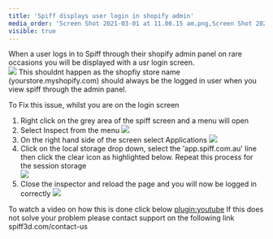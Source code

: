 ```yaml
---
title: 'Spiff displays user login in shopify admin'
media_order: 'Screen Shot 2021-03-01 at 11.06.15 am.png,Screen Shot 2021-03-01 at 11.16.19 am.png,Screen Shot 2021-03-01 at 11.21.13 am.png,Screen Shot 2021-03-01 at 11.23.48 am.png'
visible: true
---
```


When a user logs in to Spiff through their shopify admin panel on rare occasions you will be displayed with a usr login screen.  
![](https://help.spiff.com.au/user/pages/08.troubleshooting/spiff-displays-user-login-in-shopify-admin/Screen%20Shot%202021-03-01%20at%2011.16.19%20am.png)
This shouldnt happen as the shopfiy store name (yourstore.myshopify.com) should always be the logged in user when you view spiff through the admin panel.

To Fix this issue, whilst you are on the login screen

1. Right click on the grey area of the spiff screen and a menu will open  
2. Select Inspect from the menu 
![](https://help.spiff.com.au/user/pages/08.troubleshooting/spiff-displays-user-login-in-shopify-admin/Screen%20Shot%202021-03-01%20at%2011.24.55%20am.png)  
3. On the right hand side of the screen select Applications 
![](https://help.spiff.com.au/user/pages/08.troubleshooting/spiff-displays-user-login-in-shopify-admin/Screen%20Shot%202021-03-01%20at%2011.21.13%20am.png)
4. Click on the local storage drop down, select the 'app.spiff.com.au' line then click the clear icon as highlighted below. Repeat this process for the session storage  
![](https://help.spiff.com.au/user/pages/08.troubleshooting/spiff-displays-user-login-in-shopify-admin/Screen%20Shot%202021-03-01%20at%2011.23.48%20am.png)
5. Close the inspector and reload the page and you will now be logged in correctly 
![](https://help.spiff.com.au/user/pages/08.troubleshooting/spiff-displays-user-login-in-shopify-admin/Screen%20Shot%202021-03-01%20at%2011.06.15%20am.png)

To watch a video on how this is done click below 
[plugin:youtube](https://youtu.be/L4UNyWmcycU)
If this does not solve your problem please contact support on the following link spiff3d.com/contact-us 





